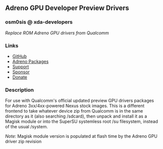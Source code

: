 ## Adreno GPU Developer Preview Drivers
### osm0sis @ xda-developers
*Replace ROM Adreno GPU drivers from Qualcomm*

### Links
* [GitHub](https://github.com/Magisk-Modules-Repo/adreno-dev)
* [Adreno Packages](https://androidfilehost.com/?w=files&flid=312875)
* [Support](https://xdaforums.com/t/marshmallow-qualcomm-adreno-gpu-drivers-for-nexus-5-updated-09-12-15.3228002/post-67117557)
* [Sponsor](https://github.com/sponsors/osm0sis)
* [Donate](https://www.paypal.me/osm0sis)

### Description
For use with Qualcomm's official updated preview GPU drivers packages for Adreno 3xx/4xx-powered Nexus stock images. This is a different frontend to take whatever device zip from Qualcomm is in the same directory as it (also searching /sdcard), then unpack and install it as a Magisk module or into the SuperSU systemless root /su filesystem, instead of the usual /system.

*Note:* Magisk module version is populated at flash time by the Adreno GPU driver zip revision

